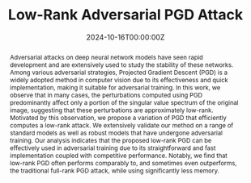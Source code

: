 ---
title: 'Low-Rank Adversarial PGD Attack'

# Authors
# If you created a profile for a user (e.g. the default `admin` user), write the username (folder name) here
# and it will be replaced with their full name and linked to their profile.
authors:
  - Dayana Savostianova
  - admin
  - Francesco Tudisco

# Author notes (optional)
# author_notes:
  # - 'Equal contribution'
  # - 'Equal contribution'

date: '2024-10-16T00:00:00Z'

# Schedule page publish date (NOT publication's date).
publishDate: '2024-10-16T00:00:00Z'

# Publication type.
# Accepts a single type but formatted as a YAML list (for Hugo requirements).
# Enter a publication type from the CSL standard.
publication_types: ['article']

# Publication name and optional abbreviated publication name.
publication: In *ArXiv* 
publication_short: In ArXiv preprint

abstract: Adversarial attacks on deep neural network models have seen rapid development and are extensively used to study the stability of these networks. Among various adversarial strategies, Projected Gradient Descent (PGD) is a widely adopted method in computer vision due to its effectiveness and quick implementation, making it suitable for adversarial training. In this work, we observe that in many cases, the perturbations computed using PGD predominantly affect only a portion of the singular value spectrum of the original image, suggesting that these perturbations are approximately low-rank. Motivated by this observation, we propose a variation of PGD that efficiently computes a low-rank attack. We extensively validate our method on a range of standard models as well as robust models that have undergone adversarial training. Our analysis indicates that the proposed low-rank PGD can be effectively used in adversarial training due to its straightforward and fast implementation coupled with competitive performance. Notably, we find that low-rank PGD often performs comparably to, and sometimes even outperforms, the traditional full-rank PGD attack, while using significantly less memory.
# Summary. An optional shortened abstract.
# summary: Lorem ipsum dolor sit amet, consectetur adipiscing elit. Duis posuere tellus ac convallis placerat. Proin tincidunt magna sed ex sollicitudin condimentum.

tags:
  - Low-rank, Adversarial attacks, Robustness

# Display this page in the Featured widget?
featured: false

# Standard identifiers for auto-linking
# hugoblox:
  # ids:
    # doi: 10.5555/123456

# Custom links
links:
  - type: pdf
    url: "https://arxiv.org/pdf/2410.12607"
  # - type: code
    # url: https://openreview.net/attachment?id=5M0ic2RxQZ&name=supplementary_material
  # - type: dataset
    # url: https://github.com/HugoBlox/hugo-blox-builder
  #- type: slides
   # url: https://iclr.cc/media/iclr-2025/Slides/30949.pdf
  # - type: source
    # url: https://github.com/HugoBlox/hugo-blox-builder
  # - type: video
   # url: https://youtube.com

# Featured image
# To use, add an image named `featured.jpg/png` to your page's folder.
image:
  # caption: 'Image credit: [**Unsplash**](https://unsplash.com/photos/pLCdAaMFLTE)'
  focal_point: ''
  preview_only: false

# Associated Projects (optional).
#   Associate this publication with one or more of your projects.
#   Simply enter your project's folder or file name without extension.
#   E.g. `internal-project` references `content/project/internal-project/index.md`.
#   Otherwise, set `projects: []`.
projects:
  - example

# Slides (optional).
#   Associate this publication with Markdown slides.
#   Simply enter your slide deck's filename without extension.
#   E.g. `slides: "example"` references `content/slides/example/index.md`.
#   Otherwise, set `slides: ""`.
slides: ""
---
